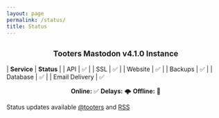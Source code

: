 ```yaml
---
layout: page
permalink: /status/
title: Status
---
```


<h2><center><small>Tooters Mastodon v4.1.0 Instance</small></center></h2>



| **Service**        | **Status** |
| API      | ✅ |
| SSL      | ✅ |
| Website      | ✅ |
| Backups      | ✅ |
| Database      | ✅ |
| Email Delivery      | ✅ 

<center> <b>Online:</b> ✅ <b>Delays:</b> 🌩️ <b>Offline:</b> 🚨 </center>

Status updates available [@tooters](https://tooters.org/@tooters) and [RSS](https://tooters.org/@tooters.rss)

<br>
<br>
